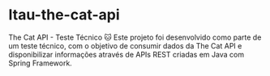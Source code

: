 # Itau-the-cat-api
The Cat API - Teste Técnico 🐱  Este projeto foi desenvolvido como parte de um teste técnico, com o objetivo de consumir dados da The Cat API  e disponibilizar informações através de APIs REST criadas em Java com Spring Framework.
